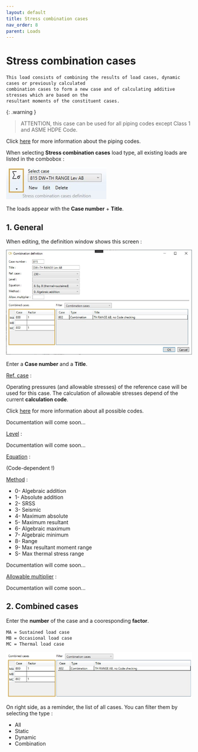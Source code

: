 ```yaml
---
layout: default
title: Stress combination cases
nav_order: 8
parent: Loads
---
```


# Stress combination cases

    This load consists of combining the results of load cases, dynamic cases or previously calculated
    combination cases to form a new case and of calculating additive stresses which are based on the
    resultant moments of the constituent cases.

{: .warning }
> ATTENTION, this case can be used for all piping codes except Class 1 and ASME HDPE Code.

Click [here](https://documentation.metapiping.com/Analysis/Codes.html) for more information about the piping codes.

When selecting **Stress combination cases** load type, all existing loads are listed in the combobox :

![Image](../Images/Load27.jpg)

The loads appear with the **Case number** + **Title**.

## 1. General

When editing, the definition window shows this screen :

![Image](../Images/Load28.jpg)

Enter a **Case number** and a **Title**.

<ins>Ref. case</ins> :

Operating pressures (and allowable stresses) of the reference case will be used for this case. The calculation of allowable stresses depend of the current **calculation code**.

Click [here](https://documentation.metapiping.com/Analysis/Codes.html) for more information about all possible codes.

Documentation will come soon…

<ins>Level</ins> :

Documentation will come soon…

<ins>Equation</ins> :

(Code-dependent !)

<ins>Method</ins> :

- 0- Algebraic addition
- 1- Absolute addition
- 2- SRSS
- 3- Seismic
- 4- Maximum absolute
- 5- Maximum resultant
- 6- Algebraic maximum
- 7- Algebraic minimum
- 8- Range
- 9- Max resultant moment range
- S- Max thermal stress range

Documentation will come soon…

<ins>Allowable multiplier</ins> :

Documentation will come soon…

## 2. Combined cases

Enter the **number** of the case and a cooresponding **factor**.

    MA = Sustained load case
    MB = Occasional load case
    MC = Thermal load case

![Image](../Images/Load29.jpg)

On right side, as a reminder, the list of all cases. You can filter them by selecting the type :

- All
- Static
- Dynamic
- Combination